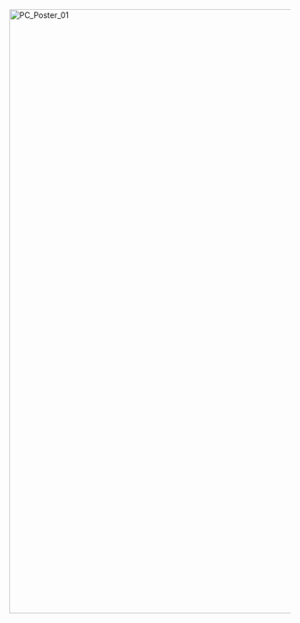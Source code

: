 <img width="1920" height="1080" alt="PC_Poster_01" src="https://github.com/user-attachments/assets/c3ea1a37-6b76-4066-b161-6f3fcb82ae4f" />
